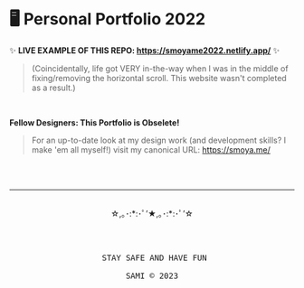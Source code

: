 # 🖥 Personal Portfolio 2022

✨ **LIVE EXAMPLE OF THIS REPO: https://smoyame2022.netlify.app/** ✨

> (Coincidentally, life got VERY in-the-way when I was in the middle of fixing/removing the horizontal scroll. This website wasn't completed as a result.)

<br>

**Fellow Designers: This Portfolio is Obselete!**

> For an up-to-date look at my design work (and development skills? I make 'em all myself!) visit my canonical URL: https://smoya.me/

<br><br>
<hr>
<p align="center"><br>☆,｡･:*:･ﾟ’★,｡･:*:･ﾟ’☆<br><br></p><pre> <p align="center"> STAY SAFE AND HAVE FUN<br><br>SAMI &copy; 2023</p></pre>
